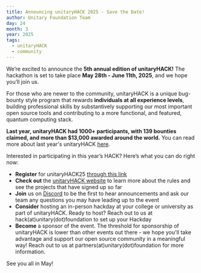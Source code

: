 ```yaml
---
title: Announcing unitaryHACK 2025 - Save the Date! 
author: Unitary Foundation Team
day: 24
month: 3
year: 2025
tags: 
  - unitaryHACK
  - community 
---
```


We’re excited to announce the **5th annual edition of unitaryHACK!** The hackathon is set to take place **May 28th - June 11th, 2025**, and we hope you’ll join us. 

For those who are newer to the community, unitaryHACK is a unique bug-bounty style program that rewards **individuals at all experience levels**, building professional skills by substantively supporting our most important open source tools and contributing to a more functional, and featured, quantum computing stack.

**Last year, unitaryHACK had 1000+ participants, with 139 bounties claimed, and more than $13,000 awarded around the world.** You can read more about last year's unitaryHACK [here](https://unitary.foundation/posts/2024_q2/). 

Interested in participating in this year’s HACK? Here’s what you can do right now: 
- **Register** for unitaryHACK25 [through this link](https://airtable.com/apppeZIiaDZ7dgNya/pag7CoNawqpRfN6Oo/form) 
- **Check out** the [unitaryHACK website](https://unitaryhack.dev/) to learn more about the rules and see the projects that have signed up so far
- **Join** us on [Discord](https://discord.gg/2Y9z9xKKbr) to be the first to hear announcements and ask our team any questions you may have leading up to the event
- **Consider** hosting an in-person hackday at your college or university as part of unitaryHACK. Ready to host? Reach out to us at hack(at)unitary(dot)foundation to set up your Hackday
- **Become** a sponsor of the event. The threshold for sponsorship of unitaryHACK is lower than other events out there - we hope you'll take advantage and support our open source community in a meaningful way! Reach out to us at partners(at)unitary(dot)foundation for more information. 

See you all in May! 
